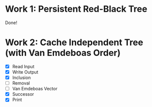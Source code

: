 # Work 1: Persistent Red-Black Tree

Done!

# Work 2: Cache Independent Tree (with Van Emdeboas Order)
 
- [x] Read Input
- [x] Write Output
- [x] Inclusion
- [ ] Removal
- [ ] Van Emdeboas Vector
- [x] Successor
- [x] Print
